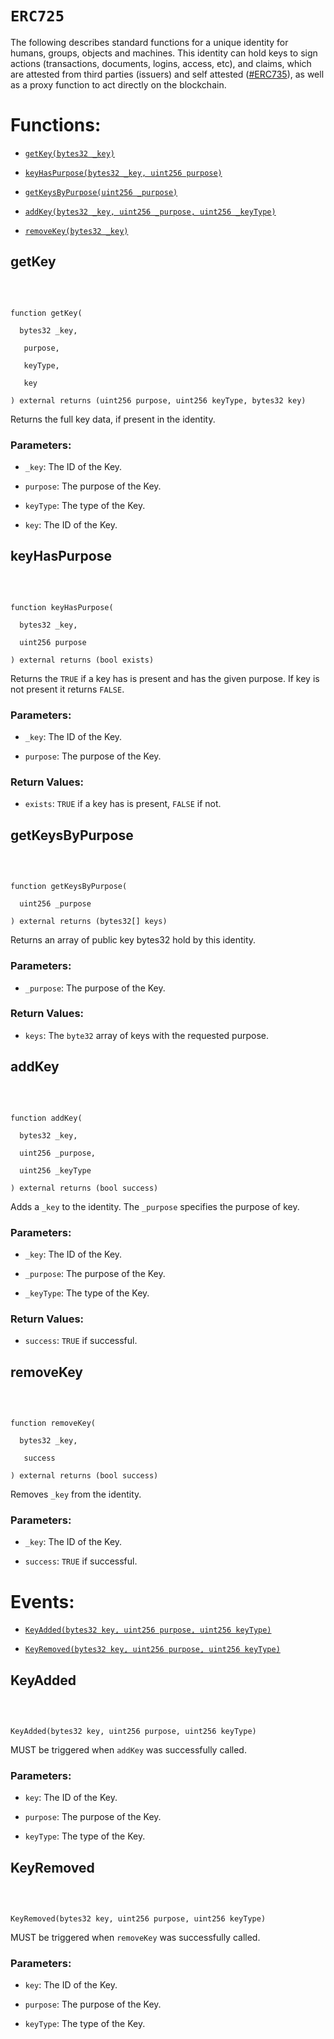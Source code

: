 # `ERC725`

The following describes standard functions for a unique identity for humans, groups, objects and machines. This identity can hold keys to sign actions (transactions, documents, logins, access, etc), and claims, which are attested from third parties (issuers) and self attested ([#ERC735](https://github.com/ethereum/EIPs/issues/735)), as well as a proxy function to act directly on the blockchain.

# Functions:

- [`getKey(bytes32 _key)`](#ERC725-getKey-bytes32-)

- [`keyHasPurpose(bytes32 _key, uint256 purpose)`](#ERC725-keyHasPurpose-bytes32-uint256-)

- [`getKeysByPurpose(uint256 _purpose)`](#ERC725-getKeysByPurpose-uint256-)

- [`addKey(bytes32 _key, uint256 _purpose, uint256 _keyType)`](#ERC725-addKey-bytes32-uint256-uint256-)

- [`removeKey(bytes32 _key)`](#ERC725-removeKey-bytes32-)

## getKey

<br>

```Solidity

function getKey(

  bytes32 _key,

   purpose,

   keyType,

   key

) external returns (uint256 purpose, uint256 keyType, bytes32 key)

```

Returns the full key data, if present in the identity.

### Parameters:

- `_key`: The ID of the Key.

- `purpose`: The purpose of the Key.

- `keyType`: The type of the Key.

- `key`: The ID of the Key.

## keyHasPurpose

<br>

```Solidity

function keyHasPurpose(

  bytes32 _key,

  uint256 purpose

) external returns (bool exists)

```

Returns the `TRUE` if a key has is present and has the given purpose. If key is not present it returns `FALSE`.

### Parameters:

- `_key`: The ID of the Key.

- `purpose`: The purpose of the Key.

### Return Values:

- `exists`: `TRUE` if a key has is present, `FALSE` if not.

## getKeysByPurpose

<br>

```Solidity

function getKeysByPurpose(

  uint256 _purpose

) external returns (bytes32[] keys)

```

Returns an array of public key bytes32 hold by this identity.

### Parameters:

- `_purpose`: The purpose of the Key.

### Return Values:

- `keys`: The `byte32` array of keys with the requested purpose.

## addKey

<br>

```Solidity

function addKey(

  bytes32 _key,

  uint256 _purpose,

  uint256 _keyType

) external returns (bool success)

```

Adds a `_key` to the identity. The `_purpose` specifies the purpose of key.

### Parameters:

- `_key`: The ID of the Key.

- `_purpose`: The purpose of the Key.

- `_keyType`: The type of the Key.

### Return Values:

- `success`: `TRUE` if successful.

## removeKey

<br>

```Solidity

function removeKey(

  bytes32 _key,

   success

) external returns (bool success)

```

Removes `_key` from the identity.

### Parameters:

- `_key`: The ID of the Key.

- `success`: `TRUE` if successful.

# Events:

- [`KeyAdded(bytes32 key, uint256 purpose, uint256 keyType)`](#ERC725-KeyAdded-bytes32-uint256-uint256-)

- [`KeyRemoved(bytes32 key, uint256 purpose, uint256 keyType)`](#ERC725-KeyRemoved-bytes32-uint256-uint256-)

## KeyAdded

<br>

```Solidity

KeyAdded(bytes32 key, uint256 purpose, uint256 keyType)

```

MUST be triggered when `addKey` was successfully called.

### Parameters:

- `key`: The ID of the Key.

- `purpose`: The purpose of the Key.

- `keyType`: The type of the Key.

## KeyRemoved

<br>

```Solidity

KeyRemoved(bytes32 key, uint256 purpose, uint256 keyType)

```

MUST be triggered when `removeKey` was successfully called.

### Parameters:

- `key`: The ID of the Key.

- `purpose`: The purpose of the Key.

- `keyType`: The type of the Key.
